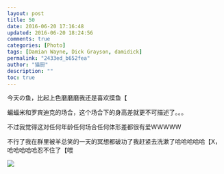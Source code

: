 ```yaml
---
layout: post
title: 50
date: 2016-06-20 17:16:48
updated: 2016-06-20 18:24:56
comments: true
categories: [Photo]
tags: [Damian Wayne, Dick Grayson, damidick]
permalink: "2433ed_b652fea"
author: "猫厨"
description: ""
toc: true
---
```


<p>今天の鱼，比起上色磨磨磨我还是喜欢摸鱼【</p> 
<p>蝙蝠米和罗宾迪克的场合，这个场合下的身高差就更不可描述了。。。<br /></p> 
<p>不过我觉得这对任何年龄任何场合任何体形差都很有爱WWWWW</p> 
<p>不行了我在群里被羊总笑的一天的冥想都破功了我赶紧去洗漱了哈哈哈哈哈【X，哈哈哈哈哈忍不住了【喂</p>

![](https://nos.netease.com/imglf1/img/cVZNdzJtQk9JV2RtK2pDeDJBZVdFaWU3R3lQcW1YSjZheGZGVTZLRGc3dTNhOUtOSklnOEtnPT0.jpg)